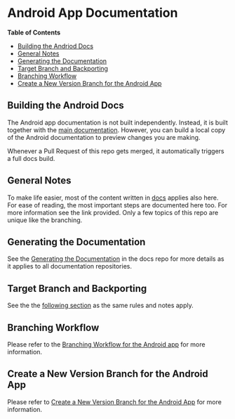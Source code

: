 # Android App Documentation

**Table of Contents**

* [Building the Andriod Docs](#building-the-android-docs)
* [General Notes](#general-notes)
* [Generating the Documentation](#generating-the-documentation)
* [Target Branch and Backporting](#target-branch-and-backporting)
* [Branching Workflow](#branching-workflow)
* [Create a New Version Branch for the Android App](#create-a-new-version-branch-for-the-android-app)

## Building the Android Docs

The Android app documentation is not built independently. Instead, it is built together with the [main documentation](https://github.com/owncloud/docs/). However, you can build a local copy of the Android documentation to preview changes you are making.

Whenever a Pull Request of this repo gets merged, it automatically triggers a full docs build.

## General Notes

To make life easier, most of the content written in [docs](https://github.com/owncloud/docs#readme) applies also here. For ease of reading, the most important steps are documented here too. For more information see the link provided. Only a few topics of this repo are unique like the branching.

## Generating the Documentation

See the [Generating the Documentation](https://github.com/owncloud/docs#generating-the-documentation) in the docs repo for more details as it applies to all documentation repositories.

## Target Branch and Backporting

See the the [following section](https://github.com/owncloud/docs#target-branch-and-backporting) as the same rules and notes apply.

## Branching Workflow

Please refer to the [Branching Workflow for the Android app](./docs/the-branching-workflow.md) for more information.

## Create a New Version Branch for the Android App

Please refer to [Create a New Version Branch for the Android App](./docs/new-version-branch.md) for more information.
